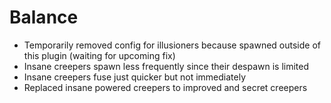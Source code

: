 # Balance
* Temporarily removed config for illusioners because spawned outside of this plugin (waiting for upcoming fix)
* Insane creepers spawn less frequently since their despawn is limited
* Insane creepers fuse just quicker but not immediately
* Replaced insane powered creepers to improved and secret creepers
